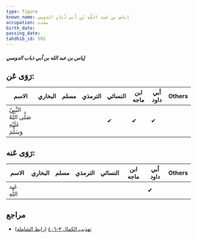 ```yaml
---
type: figure
known_name: إياس بن عَبد اللَّهِ بْنِ أَبي ذُبَابٍ الدوسي
occupation: محدث
birth_date:
passing_date:
tahdhib_id: 592
---
```

##### إياس بن عبد الله بن أبي ذباب الدوسي

## رَوَى عَن:
| الاسم                                       | البخاري | مسلم | الترمذي | النسائي | ابن ماجه | أبي داود | Others |
| ------------------------------------------- | ------- | ---- | ------- | ------- | -------- | -------- | ------ |
| النَّبِيّ صَلَّى اللَّهُ عَلَيْهِ وَسَلَّمَ |         |      |         | ✔       | ✔        | ✔        |        |
## رَوَى عَنه:
| الاسم        | البخاري | مسلم | الترمذي | النسائي | ابن ماجه | أبي داود | Others |
| ------------ | ------- | ---- | ------- | ------- | -------- | -------- | ------ |
| عَبد اللَّهِ |         |      |         |         |          | ✔        |        |
## مراجع
- [تهذيب الكمال ٣-٤٠٦](obsidian://open?vault=Tahdhib-al-Kamal&file=Figures/٥٩٢-إياس%20بن%20عبد%20الله%20بن%20أبي%20ذباب%20الدوسي) ([رابط الشاملة](https://shamela.ws/book/3722/1420))